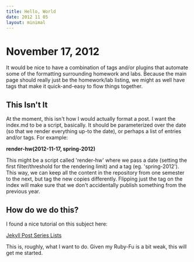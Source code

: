 ```yaml
---
title: Hello, World
date: 2012 11 05
layout: minimal
---
```


# November 17, 2012

It would be nice to have a combination of tags and/or plugins that automate some of the formatting surrounding homework and labs. Because the main page should really just be the homework/lab listing, we might as well have tags that make it quick-and-easy to flow things together.

## This Isn't It

At the moment, this isn't how I would actually format a post. I want the index.md to be a script, basically. It should be parameterized over the date (so that we render everything up-to the date), or perhaps a list of entries and/or tags. For example:

**render-hw(2012-11-17, spring-2012)**

This might be a script called 'render-hw' where we pass a date (setting the first filter/threshold for the rendering limit) and a tag (eg. 'spring-2012'). This way, we can keep all the content in the repository from one semester to the next, but tag the new copies differently. Flipping just the tag on the index will make sure that we don't accidentally publish something from the previous year.

## How do we do this?

I found a nice tutorial on this subject here:

[Jekyll Post Series Lists](http://realjenius.com/2012/11/03/jekyll-series-list/)

This is, roughly, what I want to do. Given my Ruby-Fu is a bit weak, this will get me started.